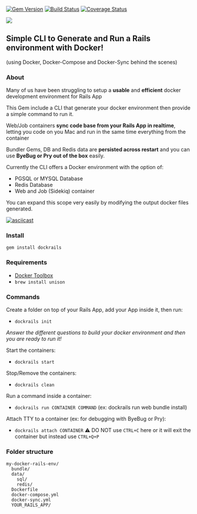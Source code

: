 [![Gem Version](https://badge.fury.io/rb/dockrails.svg)](https://badge.fury.io/rb/dockrails) [![Build Status](https://travis-ci.org/gmontard/dockrails.svg?branch=master)](https://travis-ci.org/gmontard/dockrails) [![Coverage Status](https://coveralls.io/repos/github/gmontard/dockrails/badge.svg?branch=master)](https://coveralls.io/github/gmontard/dockrails?branch=master)

![](http://i.imgur.com/GpOR4F5.png)

Simple CLI to Generate and Run a Rails environment with Docker!   
---
(using Docker, Docker-Compose and Docker-Sync behind the scenes)

### About

Many of us have been struggling to setup a **usable** and **efficient** docker development environment for Rails App

This Gem include a CLI that generate your docker environment then provide a simple command to run it.

Web/Job containers **sync code base from your Rails App in realtime**, letting you code on you Mac and run in the same time everything from the container

Bundler Gems, DB and Redis data are **persisted across restart** and you can use **ByeBug or Pry out of the box** easily.

Currently the CLI offers a Docker environment with the option of:
- PGSQL or MYSQL Database
- Redis Database
- Web and Job (Sidekiq) container

You can expand this scope very easily by modifying the output docker files generated.

[![asciicast](https://asciinema.org/a/26tls9e5bh860ai91d7grkkf6.png)](https://asciinema.org/a/26tls9e5bh860ai91d7grkkf6)

### Install

```gem install dockrails```

### Requirements

- [Docker Toolbox](https://www.docker.com/products/docker-toolbox)
- ```brew install unison```

### Commands

Create a folder on top of your Rails App, add your App inside it, then run:
- ```dockrails init```

*Answer the different questions to build your docker environment and then you are ready to run it!*

Start the containers:
- ```dockrails start```

Stop/Remove the containers:
- ```dockrails clean```

Run a command inside a container:
- ```dockrails run CONTAINER COMMAND``` (ex: dockrails run web bundle install)

Attach TTY to a container (ex: for debugging with ByeBug or Pry):
- ```dockrails attach CONTAINER```
:warning: DO NOT use ```CTRL+C``` here or it will exit the container but instead use ```CTRL+Q+P```


### Folder structure

```
my-docker-rails-env/
  bundle/
  data/
    sql/
    redis/
  Dockerfile
  docker-compose.yml
  docker-sync.yml
  YOUR_RAILS_APP/
```

